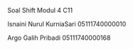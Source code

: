 Soal Shift Modul 4 C11


Isnaini Nurul KurniaSari    05111740000010


Argo Galih Pribadi          05111740000168


